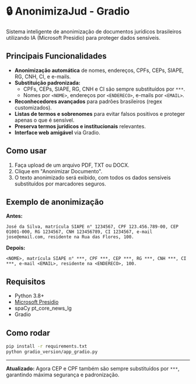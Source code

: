 # 🔒 AnonimizaJud - Gradio

Sistema inteligente de anonimização de documentos jurídicos brasileiros utilizando IA (Microsoft Presidio) para proteger dados sensíveis.

## Principais Funcionalidades

- **Anonimização automática** de nomes, endereços, CPFs, CEPs, SIAPE, RG, CNH, CI, e e-mails.
- **Substituição padronizada:**  
  - CPFs, CEPs, SIAPE, RG, CNH e CI são sempre substituídos por `***`.
  - Nomes por `<NOME>`, endereços por `<ENDERECO>`, e-mails por `<EMAIL>`.
- **Reconhecedores avançados** para padrões brasileiros (regex customizados).
- **Listas de termos e sobrenomes** para evitar falsos positivos e proteger apenas o que é sensível.
- **Preserva termos jurídicos e institucionais** relevantes.
- **Interface web amigável** via Gradio.

## Como usar

1. Faça upload de um arquivo PDF, TXT ou DOCX.
2. Clique em "Anonimizar Documento".
3. O texto anonimizado será exibido, com todos os dados sensíveis substituídos por marcadores seguros.

## Exemplo de anonimização

**Antes:**
```
José da Silva, matrícula SIAPE n° 1234567, CPF 123.456.789-00, CEP 01001-000, RG 1234567, CNH 123456789, CI 1234567, e-mail jose@email.com, residente na Rua das Flores, 100.
```

**Depois:**
```
<NOME>, matrícula SIAPE n° ***, CPF ***, CEP ***, RG ***, CNH ***, CI ***, e-mail <EMAIL>, residente na <ENDERECO>, 100.
```

## Requisitos

- Python 3.8+
- [Microsoft Presidio](https://microsoft.github.io/presidio/)
- spaCy pt_core_news_lg
- Gradio

## Como rodar

```bash
pip install -r requirements.txt
python gradio_version/app_gradio.py
```

---

**Atualizado:** Agora CEP e CPF também são sempre substituídos por `***`, garantindo máxima segurança e padronização.